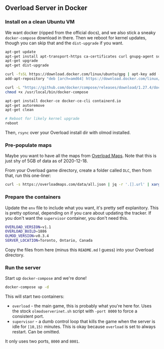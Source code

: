 ## Overload Server in Docker

### Install on a clean Ubuntu VM

We want docker (ripped from the official docs), and we also stick a sneaky `docker-compose` download in there.
Then we reboot for kernel updates, though you can skip that and the `dist-upgrade` if you want.

```bash
apt-get update
apt-get install apt-transport-https ca-certificates curl gnupg-agent software-properties-common
apt-get upgrade
apt-get dist-upgrade

curl -fsSL https://download.docker.com/linux/ubuntu/gpg | apt-key add -
add-apt-repository "deb [arch=amd64] https://download.docker.com/linux/ubuntu $(lsb_release -cs) stable"

curl -L "https://github.com/docker/compose/releases/download/1.27.4/docker-compose-$(uname -s)-$(uname -m)" -o /usr/local/bin/docker-compose
chmod +x /usr/local/bin/docker-compose

apt-get install docker-ce docker-ce-cli containerd.io
apt-get autoremove
apt-get clean

# Reboot for likely kernel upgrade
reboot
```

Then, `rsync` over your Overload install dir with olmod installed.

### Pre-populate maps

Maybe you want to have all the maps from [Overload Maps](https://overloadmaps.com).
Note that this is just shy of 5GB of data as of 2020-12-18.

From your Overload game directory, create a folder called `DLC`, then from that, run this one-liner:

```bash
curl -s https://overloadmaps.com/data/all.json | jq -r '.[].url' | xargs -n1 --replace -P2 sh -c 'wget -nc https://overloadmaps.com{}'
```

### Prepare the containers

Update the `env` file to include what you want, it's pretty self explanitory.
This is pretty optional, depending on if you care about updating the tracker.
If you don't want the `supervisor` container, you don't need this.

```bash
OVERLOAD_VERSION=v1.1
OVERLOAD_BUILD=1886
OLMOD_VERSION=v0.3.4
SERVER_LOCATION=Toronto, Ontario, Canada
```

Copy the files from here (minus this `README.md` I guess) into your Overload directory.

### Run the server

Start up `docker-compose` and we're done!

```bash
docker-compose up -d
```

This will start two containers:

- `overload` - the main game, this is probably what you're here for.  Uses the stock `olmodserverinet.sh` script with `-port 8000` to force a consistent port.
- `supervisor` - a dumb control loop that kills the game when the server is idle for `[10,15)` minutes.  This is okay because `overload` is set to always restart. Can be omitted.

It only uses two ports, `8000` and `8001`.
